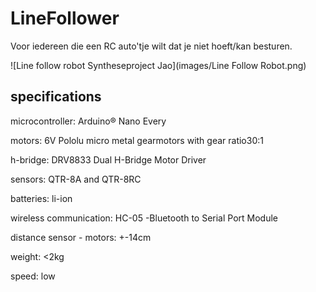 # LineFollower

Voor iedereen die een RC auto'tje wilt dat je niet hoeft/kan besturen.

![Line follow robot Syntheseproject Jao](images/Line Follow Robot.png)

  
## specifications

microcontroller: Arduino® Nano Every

motors: 6V Pololu micro metal gearmotors with gear ratio30:1

h-bridge: DRV8833 Dual H-Bridge Motor Driver

sensors: QTR-8A and QTR-8RC

batteries: li-ion

wireless communication: HC-05 -Bluetooth to Serial Port Module

distance sensor - motors: +-14cm

weight: <2kg

speed: low

